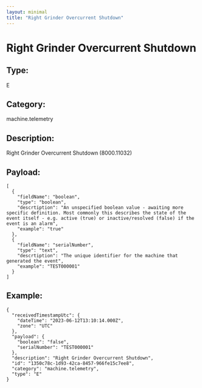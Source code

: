 ```yaml
---
layout: minimal
title: "Right Grinder Overcurrent Shutdown"
---
```


# Right Grinder Overcurrent Shutdown

## Type:

E

## Category:

machine.telemetry

## Description: 

Right Grinder Overcurrent Shutdown (8000.11032)

## Payload:

```
[
  {
    "fieldName": "boolean",
    "type": "boolean",
    "descrtiption": "An unspecified boolean value - awaiting more specific definition. Most commonly this describes the state of the event itself - e.g. active (true) or inactive/resolved (false) if the event is an alarm",
    "example": "true"
  },
  {
    "fieldName": "serialNumber",
    "type": "text",
    "descrtiption": "The unique identifier for the machine that generated the event",
    "example": "TEST000001"
  }
]
```

## Example:

```
{
  "receivedTimestampUtc": {
    "dateTime": "2023-06-12T13:10:14.000Z",
    "zone": "UTC"
  },
  "payload": {
    "boolean": "false",
    "serialNumber": "TEST000001"
  },
  "description": "Right Grinder Overcurrent Shutdown",
  "id": "1350c78c-1d93-42ca-8457-966fe15c7ee8",
  "category": "machine.telemetry",
  "type": "E"
}
```
